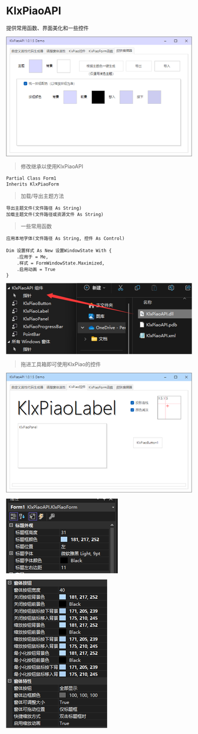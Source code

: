 # KlxPiaoAPI
提供常用函数、界面美化和一些控件

![此处输入图片的描述][1]

> 修改继承以使用KlxPiaoAPI

    Partial Class Form1
    Inherits KlxPiaoForm
    
> 加载/导出主题方法

    导出主题文件(文件路径 As String)
    加载主题文件(文件路径或资源文件 As String)

>一些常用函数

    应用本地字体(文件路径 As String, 控件 As Control)
    
    Dim 设置样式 As New 设置WindowState With {
        .应用于 = Me,
        .样式 = FormWindowState.Maximized,
        .启用动画 = True
    }
    
![此处输入图片的描述][2]

> 拖进工具箱即可使用KlxPiao的控件

![此处输入图片的描述][3]


![此处输入图片的描述][4]


![此处输入图片的描述][5]


  [1]: https://github.com/miniyu157/KlxPiaoAPI/blob/main/%E6%88%AA%E5%9B%BE/1.png
  [2]: https://github.com/miniyu157/KlxPiaoAPI/blob/main/%E6%88%AA%E5%9B%BE/5.png
  [3]: https://github.com/miniyu157/KlxPiaoAPI/blob/main/%E6%88%AA%E5%9B%BE/2.png
  [4]: https://github.com/miniyu157/KlxPiaoAPI/blob/main/%E6%88%AA%E5%9B%BE/3.png
  [5]: https://github.com/miniyu157/KlxPiaoAPI/blob/main/%E6%88%AA%E5%9B%BE/4.png

